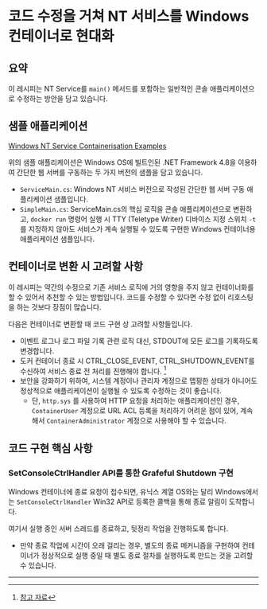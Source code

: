 # 코드 수정을 거쳐 NT 서비스를 Windows 컨테이너로 현대화

## 요약

이 레시피는 NT Service를 `main()` 메서드를 포함하는 일반적인 콘솔 애플리케이션으로 수정하는 방안을 담고 있습니다.

## 샘플 애플리케이션

[Windows NT Service Containerisation Examples](https://gist.github.com/rkttu/865889fa4b1065ff4ca53af10dbd310d#file-build-cmd)

위의 샘플 애플리케이션은 Windows OS에 빌트인된 .NET Framework 4.8을 이용하여 간단한 웹 서버를 구동하는 두 가지 버전의 샘플을 담고 있습니다.

- `ServiceMain.cs`: Windows NT 서비스 버전으로 작성된 간단한 웹 서버 구동 애플리케이션 샘플입니다.
- `SimpleMain.cs`: ServiceMain.cs의 핵심 로직을 콘솔 애플리케이션으로 변환하고, `docker run` 명령어 실행 시 TTY (Teletype Writer) 디바이스 지정 스위치 `-t` 를 지정하지 않아도 서비스가 계속 실행될 수 있도록 구현한 Windows 컨테이너용 애플리케이션 샘플입니다.

## 컨테이너로 변환 시 고려할 사항

이 레시피는 약간의 수정으로 기존 서비스 로직에 거의 영향을 주지 않고 컨테이너화를 할 수 있어서 추천할 수 있는 방법입니다. 코드를 수정할 수 있다면 수정 없이 리호스팅을 하는 것보다 장점이 많습니다.

다음은 컨테이너로 변환할 때 코드 구현 상 고려할 사항들입니다.

- 이벤트 로그나 로그 파일 기록 관련 로직 대신, STDOUT에 모든 로그를 기록하도록 변경합니다.
- 도커 컨테이너 종료 시 CTRL_CLOSE_EVENT, CTRL_SHUTDOWN_EVENT를 수신하여 서비스 종료 전 처리를 진행해야 합니다. [^1]
- 보안을 강화하기 위하여, 시스템 계정이나 관리자 계정으로 맵핑한 상태가 아니어도 정상적으로 애플리케이션이 실행될 수 있도록 수정하는 것이 좋습니다.
  - 단, `http.sys` 를 사용하여 HTTP 요청을 처리하는 애플리케이션인 경우, `ContainerUser` 계정으로 URL ACL 등록을 처리하기 어려운 점이 있어, 계속해서 `ContainerAdministrator` 계정으로 사용해야 할 수 있습니다.

## 코드 구현 핵심 사항

### SetConsoleCtrlHandler API를 통한 Grafeful Shutdown 구현

Windows 컨테이너에 종료 요청이 접수되면, 유닉스 계열 OS와는 달리 Windows에서는 `SetConsoleCtrlHandler` Win32 API로 등록한 콜백을 통해 종료 알림이 도착합니다.

여기서 실행 중인 서버 스레드를 종료하고, 뒷정리 작업을 진행하도록 합니다.

- 만약 종료 작업에 시간이 오래 걸리는 경우, 별도의 종료 메커니즘을 구현하여 컨테이너가 정상적으로 실행 중일 때 별도 종료 절차를 실행하도록 만드는 것을 고려할 수 있습니다.

---

[^1]: [참고 자료](https://github.com/moby/moby/issues/25982#issuecomment-1954826596)
